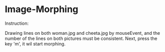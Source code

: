 # Image-Morphing

Instruction:

Drawing lines on both woman.jpg and cheeta.jpg by mouseEvent, and the number of the lines on both pictures must be consistent.
Next, press the key 'm', it wil start morphing.

